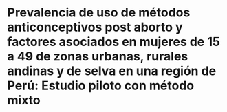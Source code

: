 # Prevalencia de uso de métodos anticonceptivos post aborto y factores asociados en mujeres de 15 a 49 de zonas urbanas, rurales andinas y de selva en una región de Perú: Estudio piloto con método mixto
